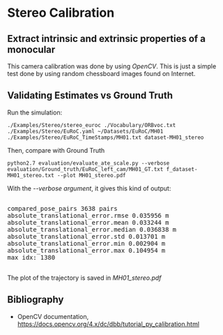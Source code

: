 # Stereo Calibration


## Extract intrinsic and extrinsic properties of a monocular

This camera calibration was done by using *OpenCV*. This is just a simple test done by using random chessboard images found on Internet.

## Validating Estimates vs Ground Truth

Run the simulation:

`./Examples/Stereo/stereo_euroc ./Vocabulary/ORBvoc.txt ./Examples/Stereo/EuRoC.yaml ~/Datasets/EuRoC/MH01 ./Examples/Stereo/EuRoC_TimeStamps/MH01.txt dataset-MH01_stereo`


Then, compare with Ground Truth

`python2.7 evaluation/evaluate_ate_scale.py --verbose evaluation/Ground_truth/EuRoC_left_cam/MH01_GT.txt f_dataset-MH01_stereo.txt --plot MH01_stereo.pdf`

With the *--verbose argument*, it gives this kind of output:

<pre>

compared_pose_pairs 3638 pairs
absolute_translational_error.rmse 0.035956 m
absolute_translational_error.mean 0.033244 m
absolute_translational_error.median 0.036838 m
absolute_translational_error.std 0.013701 m
absolute_translational_error.min 0.002904 m
absolute_translational_error.max 0.104954 m
max idx: 1380

</pre>

The plot of the trajectory is saved in *MH01_stereo.pdf*


## Bibliography

- OpenCV documentation, https://docs.opencv.org/4.x/dc/dbb/tutorial_py_calibration.html
